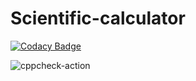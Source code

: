 # Scientific-calculator

[![Codacy Badge](https://api.codacy.com/project/badge/Grade/a044281ba0834d7689e162a83752b8a4)](https://app.codacy.com/gh/99002777/Scientific-calculator?utm_source=github.com&utm_medium=referral&utm_content=99002777/Scientific-calculator&utm_campaign=Badge_Grade)

![cppcheck-action](https://github.com/99002777/Scientific-calculator/workflows/cppcheck-action/badge.svg)

